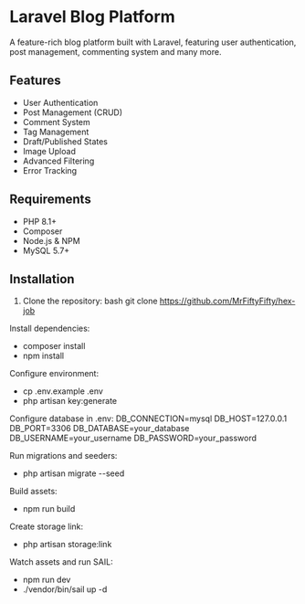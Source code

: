 # Laravel Blog Platform

A feature-rich blog platform built with Laravel, featuring user authentication, post management, commenting system and many more.

## Features

- User Authentication
- Post Management (CRUD)
- Comment System
- Tag Management
- Draft/Published States
- Image Upload
- Advanced Filtering
- Error Tracking

## Requirements

- PHP 8.1+
- Composer
- Node.js & NPM
- MySQL 5.7+

## Installation

1. Clone the repository:
bash
git clone https://github.com/MrFiftyFifty/hex-job

Install dependencies:
- composer install
- npm install


Configure environment:
- cp .env.example .env
- php artisan key:generate


Configure database in .env:
DB_CONNECTION=mysql
DB_HOST=127.0.0.1
DB_PORT=3306
DB_DATABASE=your_database
DB_USERNAME=your_username
DB_PASSWORD=your_password


Run migrations and seeders:
- php artisan migrate --seed


Build assets:
- npm run build


Create storage link:
- php artisan storage:link


Watch assets and run SAIL:
- npm run dev
- ./vendor/bin/sail up -d
